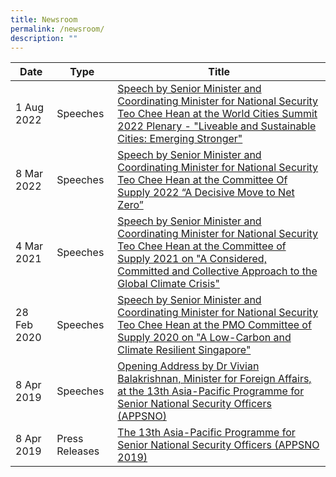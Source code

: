 ```yaml
---
title: Newsroom
permalink: /newsroom/
description: ""
---
```

| Date | Type | Title |
| -------- | -------- | -------- |
| 1 Aug 2022     | Speeches | [Speech by Senior Minister and Coordinating Minister for National Security Teo Chee Hean at the World Cities Summit 2022 Plenary - "Liveable and Sustainable Cities: Emerging Stronger"](https://www.pmo.gov.sg/Newsroom/SM-Teo-Chee-Hean-at-the-World-Cities-Summit-2022)     |
| 8 Mar 2022     | Speeches | [Speech by Senior Minister and Coordinating Minister for National Security Teo Chee Hean at the Committee Of Supply 2022 “A Decisive Move to Net Zero”](https://www.pmo.gov.sg/Newsroom/SM-Teo-Chee-Hean-at-the-Committee-Of-Supply-2022)      |
| 4 Mar 2021     | Speeches | [Speech by Senior Minister and Coordinating Minister for National Security Teo Chee Hean at the Committee of Supply 2021 on "A Considered, Committed and Collective Approach to the Global Climate Crisis"](https://www.pmo.gov.sg/Newsroom/SM-Teo-Chee-Hean-at-the-Committee-Of-Supply-2021)      |
| 28 Feb 2020     | Speeches | [Speech by Senior Minister and Coordinating Minister for National Security Teo Chee Hean at the PMO Committee of Supply 2020 on "A Low-Carbon and Climate Resilient Singapore"](https://www.pmo.gov.sg/Newsroom/Speech-by-SM-Teo-Chee-Hean-at-the-PMO-Committee-of-Supply-2020)      |
| 8 Apr 2019  | Speeches | [Opening Address by Dr Vivian Balakrishnan, Minister for Foreign Affairs, at the 13th Asia-Pacific Programme for Senior National Security Officers (APPSNO)](https://www.rsis.edu.sg/rsis-speeches-article/rsis/opening-address-by-dr-vivian-balakrishnan-minister-for-foreign-affairs-at-the-13th-asia-pacific-programme-for-senior-national-security-officers-appsno/) |
| 8 Apr 2019  | Press Releases | [ The 13th Asia-Pacific Programme for Senior National Security Officers (APPSNO 2019) ](https://www.rsis.edu.sg/rsis-news-article/rsis/13th-edition-of-the-asia-pacific-programme-for-senior-national-security-officers-appsno-2019/) |